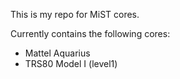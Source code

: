 This is my repo for MiST cores.

Currently contains the following cores:

- Mattel Aquarius
- TRS80 Model I (level1)
